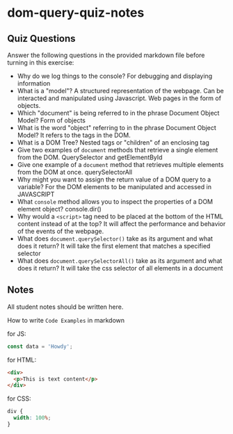 # dom-query-quiz-notes

## Quiz Questions

Answer the following questions in the provided markdown file before turning in this exercise:

- Why do we log things to the console?
  For debugging and displaying information
- What is a "model"?
  A structured representation of the webpage. Can be interacted and manipulated using Javascript. Web pages in the form of objects.
- Which "document" is being referred to in the phrase Document Object Model?
  Form of objects
- What is the word "object" referring to in the phrase Document Object Model?
  It refers to the tags in the DOM.
- What is a DOM Tree?
  Nested tags or "children" of an enclosing tag
- Give two examples of `document` methods that retrieve a single element from the DOM.
  QuerySelector and getElementById
- Give one example of a `document` method that retrieves multiple elements from the DOM at once.
  querySelectorAll
- Why might you want to assign the return value of a DOM query to a variable?
  For the DOM elements to be manipulated and accessed in JAVASCRIPT
- What `console` method allows you to inspect the properties of a DOM element object?
  console.dir()
- Why would a `<script>` tag need to be placed at the bottom of the HTML content instead of at the top?
  It will affect the performance and behavior of the events of the webpage.
- What does `document.querySelector()` take as its argument and what does it return?
  It will take the first element that matches a specified selector
- What does `document.querySelectorAll()` take as its argument and what does it return?
  It will take the css selector of all elements in a document

## Notes

All student notes should be written here.

How to write `Code Examples` in markdown

for JS:

```javascript
const data = 'Howdy';
```

for HTML:

```html
<div>
  <p>This is text content</p>
</div>
```

for CSS:

```css
div {
  width: 100%;
}
```
